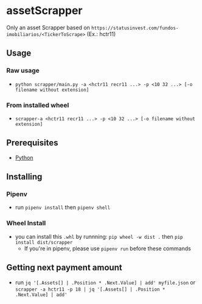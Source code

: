 # assetScrapper

Only an asset Scrapper based on `https://statusinvest.com/fundos-imobiliarios/<TickerToScrape>` (Ex.: hctr11)

## Usage

### Raw usage

- `python scrapper/main.py -a <hctr11 recr11 ...> -p <10 32 ...> [-o filename without extension]`
  
### From installed wheel

- `scrapper-a <hctr11 recr11 ...> -p <10 32 ...> [-o filename without extension]`
  
## Prerequisites

- [Python](https://www.python.org/downloads/)

## Installing

### Pipenv

- run `pipenv install` then `pipenv shell`

### Wheel Install

- you can install this `.whl` by runnning: `pip wheel -w dist .` then  `pip install dist/scrapper`
  - If you're in pipenv, please use `pipenv run` before these commands
  
## Getting next payment amount

- run `jq '[.Assets[] | .Position * .Next.Value] | add' myfile.json` or `scrapper -a hctr11 -p 18 | jq '[.Assets[] | .Position * .Next.Value] | add'`
  